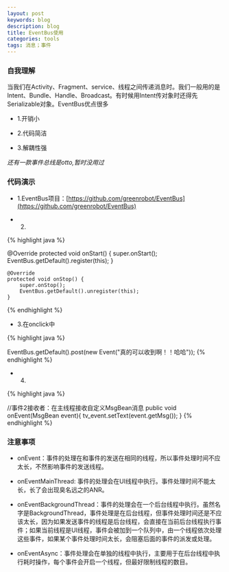 ```yaml
---
layout: post
keywords: blog
description: blog
title: EventBus使用
categories: tools
tags: 消息；事件
---
```


### 自我理解

当我们在Activity、Fragment、service、线程之间传递消息时。我们一般用的是Intent、Bundle、Handle、Broadcast。有时候用Intent传对象时还得先Serializable对象。EventBus优点很多

* 1.开销小

* 2.代码简洁

* 3.解耦性强

*还有一款事件总线是otto,暂时没用过*

### 代码演示

* 1.EventBus项目：[https://github.com/greenrobot/EventBus](https://github.com/greenrobot/EventBus)

* 2.

{% highlight java %}

 @Override
    protected void onStart() {
        super.onStart();
        EventBus.getDefault().register(this);
    }

    @Override
    protected void onStop() {
        super.onStop();
        EventBus.getDefault().unregister(this);
    }
{% endhighlight %}

* 3.在onclick中


{% highlight java %}

EventBus.getDefault().post(new Event("真的可以收到啊！！哈哈"));
{% endhighlight %}

* 4.

{% highlight java %}

 //事件2接收者：在主线程接收自定义MsgBean消息
    public void onEvent(MsgBean event){
        tv_event.setText(event.getMsg());
    }
{% endhighlight %}


### 注意事项
- onEvent：事件的处理在和事件的发送在相同的线程，所以事件处理时间不应太长，不然影响事件的发送线程。

- onEventMainThread: 事件的处理会在UI线程中执行。事件处理时间不能太长，长了会出现臭名远之的ANR。

- onEventBackgroundThread：事件的处理会在一个后台线程中执行。虽然名字是BackgroundThread，事件处理是在后台线程，但事件处理时间还是不应该太长，因为如果发送事件的线程是后台线程，会直接在当前后台线程执行事件；如果当前线程是UI线程，事件会被加到一个队列中，由一个线程依次处理这些事件，如果某个事件处理时间太长，会阻塞后面的事件的派发或处理。

- onEventAsync：事件处理会在单独的线程中执行，主要用于在后台线程中执行耗时操作，每个事件会开启一个线程，但最好限制线程的数目。


